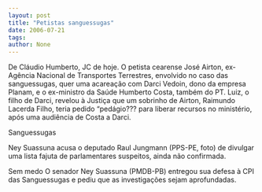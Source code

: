 ```yaml
---
layout: post
title: "Petistas sanguessugas"
date: 2006-07-21
tags: 
author: None
---
```

De Cláudio Humberto, JC de hoje.
O petista cearense José Airton, ex-Agência Nacional de Transportes Terrestres, envolvido no caso das sanguessugas, quer uma acareação com Darci Vedoin, dono da empresa Planam, e o ex-ministro da Saúde Humberto Costa, também do PT. Luiz, o filho de Darci, revelou à Justiça que um sobrinho de Airton, Raimundo Lacerda Filho, teria pedido “pedágio??? para liberar recursos no ministério, após uma audiência de Costa a Darci. 


Sanguessugas 

Ney Suassuna acusa o deputado Raul Jungmann (PPS-PE, foto) de divulgar uma lista fajuta de parlamentares suspeitos, ainda não confirmada. 

Sem medo 
O senador Ney Suassuna (PMDB-PB) entregou sua defesa à CPI das Sanguessugas e pediu que as investigações sejam aprofundadas. 